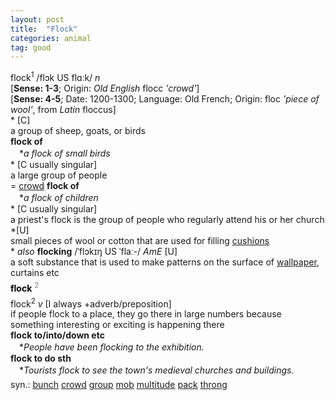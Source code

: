 ```yaml
---
layout: post
title:  "Flock"
categories: animal
tag: good
---
```

<DIV style="MARGIN: 0px 0px 5px">flock<SUP>1</SUP> /flɔk US flɑːk/ <I>n</I> <BR>[<B>Sense: 1-3</B>; Origin: <I>Old English</I> flocc <I>'crowd'</I>]<BR>[<B>Sense: 4-5</B>; Date: 1200-1300; Language: Old French; Origin: floc <I>'piece of wool'</I>, from <I>Latin</I> floccus]<BR>* [C] <BR>a group of sheep, goats, or birds<BR><B>flock of</B><BR>　*<I>a flock of small birds</I><BR>* [C usually singular] <BR>a large group of people<BR>= <A href="{{ site.baseurl }}/crowd"><U>crowd</U></A> <B>flock of</B><BR>　*<I>a flock of children</I><BR>* [C usually singular] <BR>a priest's flock is the group of people who regularly attend his or her church<BR>*[U] <BR>small pieces of wool or cotton that are used for filling <A href="{{ site.baseurl }}/cushion"><U>cushions</U></A><BR>* <I>also</I> <B>flocking</B> /ˈflɔkɪŋ US ˈflaː-/ <I>AmE</I> [U] <BR>a soft substance that is used to make patterns on the surface of <A href="{{ site.baseurl }}/wallpaper"><U>wallpaper</U></A>, curtains etc</DIV>
<DIV style="COLOR: #808080; MARGIN: 0px 0px 5px; LINE-HEIGHT: normal"><SPAN style="FONT-SIZE: 10.5pt; COLOR: #000000; LINE-HEIGHT: normal"><B>flock</B></SPAN> <SUP style="FONT-SIZE: 83%; LINE-HEIGHT: normal">2</SUP> </DIV>
<DIV style="MARGIN: 0px 0px 5px">flock<SUP>2</SUP> <I>v</I> [I always +adverb/preposition] <BR>if people flock to a place, they go there in large numbers because something interesting or exciting is happening there<BR><B>flock to/into/down etc</B><BR>　*<I>People have been flocking to the exhibition.</I><BR><B>flock to do sth</B><BR>　*<I>Tourists flock to see the town's medieval churches and buildings.</I></DIV>
<DIV style="MARGIN: 0px 0px 5px">
<DIV style="MARGIN: 4px 0px">syn.: <A href="{{ site.baseurl }}/bunch"><U>bunch</U></A> <A href="{{ site.baseurl }}/crowd"><U>crowd</U></A> <A href="{{ site.baseurl }}/group"><U>group</U></A> <A href="{{ site.baseurl }}/mob"><U>mob</U></A> <A href="{{ site.baseurl }}/multitude"><U>multitude</U></A> <A href="{{ site.baseurl }}/pack"><U>pack</U></A> <A href="{{ site.baseurl }}/throng"><U>throng</U></A></DIV></DIV>
